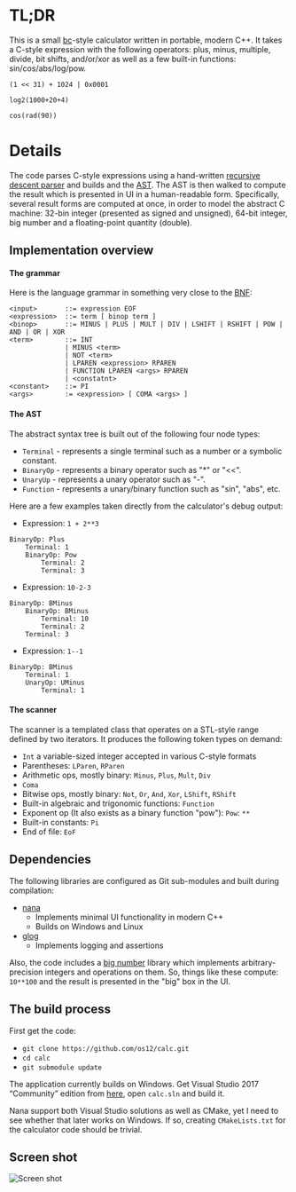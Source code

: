 # TL;DR
This is a small [bc](https://www.gnu.org/software/bc/)-style calculator written in portable, modern C++. It takes a C-style expression with the following operators: plus, minus, multiple, divide, bit shifts, and/or/xor as well as a few built-in functions: sin/cos/abs/log/pow.

```(1 << 31) + 1024 | 0x0001```

```log2(1000+20+4)```

```cos(rad(90))```

# Details
The code parses C-style expressions using a hand-written [recursive descent parser](https://en.wikipedia.org/wiki/Recursive_descent_parser) and builds and the [AST](https://en.wikipedia.org/wiki/Abstract_syntax_tree). The AST is then walked to compute the result which is presented in UI in a human-readable form. Specifically, several result forms are computed at once, in order to model the abstract C machine: 32-bin integer (presented as signed and unsigned), 64-bit integer, big number and a floating-point quantity (double).

## Implementation overview
#### The grammar

Here is the language grammar in something very close to the [BNF](https://en.wikipedia.org/wiki/Backus–Naur_form):

```
<input>       ::= expression EOF
<expression>  ::= term [ binop term ]
<binop>       ::= MINUS | PLUS | MULT | DIV | LSHIFT | RSHIFT | POW | AND | OR | XOR
<term>        ::= INT
              | MINUS <term>
              | NOT <term>
              | LPAREN <expression> RPAREN
              | FUNCTION LPAREN <args> RPAREN
              | <constatnt>
<constant>    ::= PI
<args>        := <expression> [ COMA <args> ]
```
#### The AST
The abstract syntax tree is built out of the following four node types:
* `Terminal` - represents a single terminal such as a number or a symbolic constant.
* `BinaryOp` - represents a binary operator such as "*" or "<<".
* `UnaryUp` - represents a unary operator such as "-".
* `Function` - represents a unary/binary function such as "sin", "abs", etc.

Here are a few examples taken directly from the calculator's debug output:
* Expression: `1 + 2**3`
```
BinaryOp: Plus
	Terminal: 1
	BinaryOp: Pow
		Terminal: 2
		Terminal: 3
```
* Expression: `10-2-3`
```
BinaryOp: BMinus
	BinaryOp: BMinus
		Terminal: 10
		Terminal: 2
	Terminal: 3
```
* Expression: `1--1`
```
BinaryOp: BMinus
	Terminal: 1
	UnaryOp: UMinus
		Terminal: 1
```

#### The scanner
The scanner is a templated class that operates on a STL-style range defined by two iterators. It produces the following token types on demand:
* `Int` a variable-sized integer accepted in various C-style formats
* Parentheses: `LParen`, `RParen`
* Arithmetic ops, mostly binary: `Minus`, `Plus`, `Mult`, `Div`
* `Coma`
* Bitwise ops, mostly binary: `Not`, `Or`, `And`, `Xor`, `LShift`, `RShift`
* Built-in algebraic and trigonomic functions: `Function`
* Exponent op (It also exists as a binary function "pow"): `Pow`: `**`
* Built-in constants: `Pi`
* End of file: `EoF`

## Dependencies
The following libraries are configured as Git sub-modules and built during compilation:
* [nana](https://github.com/cnjinhao/nana)
  * Implements minimal UI functionality in modern C++
  * Builds on Windows and Linux
* [glog](https://github.com/google/glog)
  * Implements logging and assertions

Also, the code includes a [big number](http://www.imach.uran.ru/cbignum) library which implements arbitrary-precision integers and operations on them. So, things like these compute: ```10**100``` and the result is presented in the "big" box in the UI.

## The build process
First get the code:
* ```git clone https://github.com/os12/calc.git```
* ```cd calc```
* ```git submodule update```

The application currently builds on Windows. Get Visual Studio 2017 “Community” edition from [here](https://www.visualstudio.com/), open `calc.sln` and build it. 

Nana support both Visual Studio solutions as well as CMake, yet I need to see whether that later works on Windows. If so, creating ```CMakeLists.txt``` for the calculator code should be trivial.

## Screen shot
![Screen shot](https://github.com/os12/calc/raw/master/docs/calc.png)
